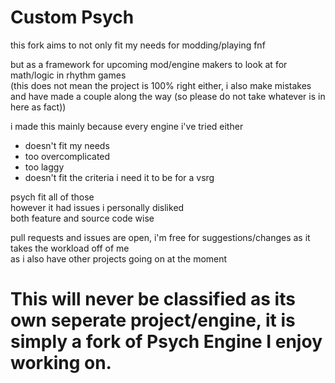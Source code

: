 # Custom Psych
this fork aims to not only fit my needs for modding/playing fnf  

but as a framework for upcoming mod/engine makers to look at for math/logic in rhythm games  
(this does not mean the project is 100% right either, i also make mistakes and have made a couple along the way (so please do not take whatever is in here as fact))

i made this mainly because every engine i've tried either
* doesn't fit my needs
* too overcomplicated
* too laggy
* doesn't fit the criteria i need it to be for a vsrg

psych fit all of those  
however it had issues i personally disliked  
both feature and source code wise

pull requests and issues are open, i'm free for suggestions/changes as it takes the workload off of me  
as i also have other projects going on at the moment

# This will never be classified as its own seperate project/engine, it is simply a fork of Psych Engine I enjoy working on.